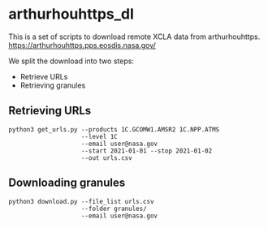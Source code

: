 # arthurhouhttps_dl
This is a set of scripts to download remote XCLA data from arthurhouhttps.
https://arthurhouhttps.pps.eosdis.nasa.gov/

We split the download into two steps:

- Retrieve URLs
- Retrieving granules


## Retrieving URLs

    python3 get_urls.py --products 1C.GCOMW1.AMSR2 1C.NPP.ATMS 
                        --level 1C 
                        --email user@nasa.gov 
                        --start 2021-01-01 --stop 2021-01-02 
                        --out urls.csv
  
  
## Downloading granules

    python3 download.py --file_list urls.csv 
                        --folder granules/ 
                        --email user@nasa.gov
